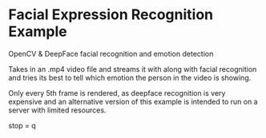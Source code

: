 # Facial Expression Recognition Example

OpenCV & DeepFace facial recognition and emotion detection

Takes in an .mp4 video file and streams it with along with facial recognition and tries its best to tell which emotion the person in the video is showing.

Only every 5th frame is rendered, as deepface recognition is very expensive and an alternative version of this example is intended to run on a server with limited resources.

stop = q